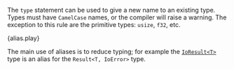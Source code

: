 The `type` statement can be used to give a new name to an existing type. Types
must have `CamelCase` names, or the compiler will raise a warning. The
exception to this rule are the primitive types: `usize`, `f32`, etc.

{alias.play}

The main use of aliases is to reduce typing; for example the
[`IoResult<T>`][io-result]
type is an alias for the `Result<T, IoError>` type.

[io-result]: http://doc.rust-lang.org/std/io/type.IoResult.html
